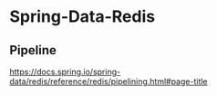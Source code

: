 # Spring-Data-Redis


## Pipeline

https://docs.spring.io/spring-data/redis/reference/redis/pipelining.html#page-title